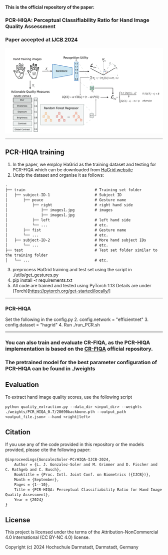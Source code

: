 
#### This is the official repository of the paper:
### PCR-HIQA: Perceptual Classifiability Ratio for Hand Image Quality Assessment 
### Paper accepted at [IJCB 2024](https://ijcb2024.ieee-biometrics.org/accepted-papers/)

<img src="utils/workflow.png"> 

<hr/>


## PCR-HIQA training ##
1. In the paper, we employ HaGrid as the training dataset and testing for PCR-FIQA which can be downloaded from [HaGrid website](https://github.com/hukenovs/hagrid) 
2. Unzip the dataset and organise it as follows:

```
.
├── train                               # Training set folder
│   ├── subject-ID-1                    # Subject ID
│       ├── peace                       # Gesture name
│           ├── right                   # right hand side
│               ├── images1.jpg         # images
│               ├── images1.jpg 
│           ├── left                    # left hand side
│           └── ...                     # etc.
│       ├── fist                        # Gesture name
│       └── ...                         # etc.
│   ├── subject-ID-2                    # More hand subject IDs
│       └── ...                         # etc.
├── test                                # Test set folder similar to the training folder
│   └── ...                             # etc.     

```  

3. preprocess HaGrid training and test set using the script in ./utils/get_gestures.py 
4. pip install -r requirements.txt
5. All code are trained and tested using PyTorch 1.13
Details are under (Torch)[https://pytorch.org/get-started/locally/]
<hr/>

### PCR-HIQA ###
Set the following in the config.py
2. config.network = "efficientnet"
3. config.dataset = "hagrid" 
4. Run ./run_PCR.sh
<hr/>

### You can also train and evaluate CR-FIQA, as the PCR-HIQA implementation is based on the [CR-FIQA](https://github.com/fdbtrs/CR-FIQA) official repository. 

### The pretrained model for the best parameter configuration of PCR-HIQA can be found in ./weights

## Evaluation ##
To extract hand image quality scores, use the following script
```
python quality_extraction.py --data_dir <input_dir> --weights ./weights/PCR_HIQA_0.7/28690backbone.pth --output_path <output_file.json> --hand <right|left> 
```

## Citation ##
If you use any of the code provided in this repository or the models provided, please cite the following paper:
```
@inproceedings{GonzalezSoler-PCrHIQA-IJCB-2024,
    Author = {L. J. Gonzalez-Soler and M. Grimmer and D. Fischer and C. Rathgeb and C. Busch},
    Booktitle = {Proc. Intl. Joint Conf. on Biometrics ({IJCB})},
    Month = {September},
    Pages = {1--10},
    Title = {PCR-HIQA: Perceptual Classifiability Ratio for Hand Image Quality Assessment},
    Year = {2024}
}

```


## License ##

This project is licensed under the terms of the Attribution-NonCommercial 4.0 International (CC BY-NC 4.0) license. 

Copyright (c) 2024 Hochschule Darmstadt, Darmstadt, Germany